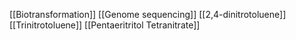 [[Biotransformation]]
[[Genome sequencing]]
[[2,4-dinitrotoluene]]
[[Trinitrotoluene]]
[[Pentaeritritol Tetranitrate]]
